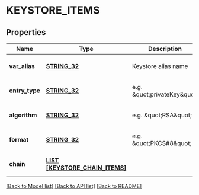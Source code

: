 # KEYSTORE_ITEMS

## Properties
Name | Type | Description | Notes
------------ | ------------- | ------------- | -------------
**var_alias** | [**STRING_32**](STRING_32.md) | Keystore alias name | [optional] [default to null]
**entry_type** | [**STRING_32**](STRING_32.md) | e.g. \&quot;privateKey\&quot; | [optional] [default to null]
**algorithm** | [**STRING_32**](STRING_32.md) | e.g. \&quot;RSA\&quot; | [optional] [default to null]
**format** | [**STRING_32**](STRING_32.md) | e.g. \&quot;PKCS#8\&quot; | [optional] [default to null]
**chain** | [**LIST [KEYSTORE_CHAIN_ITEMS]**](KeystoreChainItems.md) |  | [optional] [default to null]

[[Back to Model list]](../README.md#documentation-for-models) [[Back to API list]](../README.md#documentation-for-api-endpoints) [[Back to README]](../README.md)


